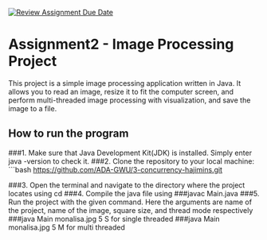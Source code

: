 [![Review Assignment Due Date](https://classroom.github.com/assets/deadline-readme-button-24ddc0f5d75046c5622901739e7c5dd533143b0c8e959d652212380cedb1ea36.svg)](https://classroom.github.com/a/YybNWfh8)


# Assignment2 - Image Processing Project

This project is a simple image processing application written in Java. It allows you to read an image, resize it to fit the computer screen, and perform multi-threaded image processing with visualization, and save the image to a file.

## How to run the program
###1. Make sure that Java Development Kit(JDK) is installed. Simply enter java -version to check it.
###2. Clone the repository to your local machine:
    ```bash
    https://github.com/ADA-GWU/3-concurrency-hajimins.git
    
###3. Open the terminal and navigate to the directory where the project locates using cd
###4. Compile the java file using              ###javac Main.java
###5. Run the project with the given command. Here the arguments are name of the project, name of the image, square size, and thread mode respectively
###java Main monalisa.jpg 5 S for single threaded
###java Main monalisa.jpg 5 M for multi threaded

